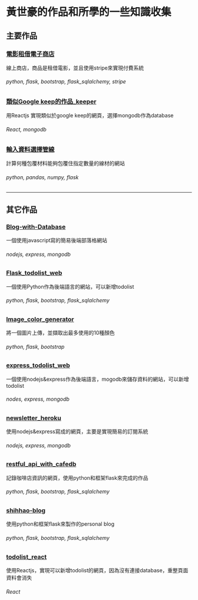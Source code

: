 # 黃世豪的作品和所學的一些知識收集
## 主要作品
### [電影租借電子商店](https://github.com/hao134/ShihHao_Portfolio_and_Collections/tree/master/電影租借電子商店)
線上商店，商品是租借電影，並且使用stripe來實現付費系統
###### python, flask, bootstrap, flask_sqlalchemy, stripe

### [類似Google keep的作品_keeper](https://github.com/hao134/ShihHao_Portfolio_and_Collections/tree/master/類似Google%20keep的作品_keeper)
用Reactjs 實現類似於google keep的網頁，選擇mongodb作為database
###### React, mongodb

### [輸入資料選擇管線](https://github.com/hao134/ShihHao_Portfolio_and_Collections/tree/master/輸入資料選擇管線)
計算何種包覆材料能夠包覆住指定數量的線材的網站
###### python, pandas, numpy, flask
---

## 其它作品
### [Blog-with-Database](https://github.com/hao134/ShihHao_Portfolio_and_Collections/tree/master/其他作品/Blog-with-Database)
一個使用javascript寫的簡易後端部落格網站
###### nodejs, express, mongodb

### [Flask_todolist_web](https://github.com/hao134/ShihHao_Portfolio_and_Collections/tree/master/其他作品/Flask_todolist_web)
一個使用Python作為後端語言的網站，可以新增todolist
###### python, flask, bootstrap, flask_sqlalchemy

### [Image_color_generator](https://github.com/hao134/ShihHao_Portfolio_and_Collections/tree/master/其他作品/Image_color_generator)
將一個圖片上傳，並擷取出最多使用的10種顏色
###### python, flask, bootstrap


### [express_todolist_web](https://github.com/hao134/ShihHao_Portfolio_and_Collections/tree/master/其他作品/express_todolist_web)
一個使用nodejs&express作為後端語言，mogodb來儲存資料的網站，可以新增todolist
###### nodes, express, mongodb

### [newsletter_heroku](https://github.com/hao134/ShihHao_Portfolio_and_Collections/tree/master/其他作品/newsletter_heroku)
使用nodejs&express寫成的網頁，主要是實現簡易的訂閱系統
###### nodejs, express, mongodb

### [restful_api_with_cafedb](https://github.com/hao134/ShihHao_Portfolio_and_Collections/tree/master/其他作品/restful_api_with_cafedb)
記錄咖啡店資訊的網頁，使用python和框架flask來完成的作品
###### python, flask, bootstrap, flask_sqlalchemy

### [shihhao-blog](https://github.com/hao134/ShihHao_Portfolio_and_Collections/tree/master/其他作品/shihhao-blog)
使用python和框架flask來製作的personal blog
###### python, flask, bootstrap, flask_sqlalchemy

### [todolist_react](https://github.com/hao134/ShihHao_Portfolio_and_Collections/tree/master/其他作品/todolist_react)
使用Reactjs，實現可以新增todolist的網頁，因為沒有連接database，重整頁面資料會消失
###### React